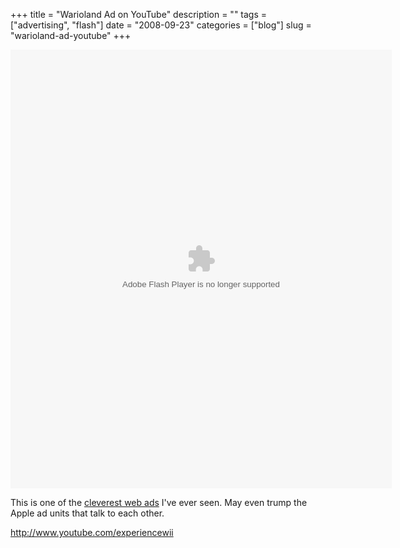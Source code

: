 +++
title = "Warioland Ad on YouTube"
description = ""
tags = ["advertising", "flash"]
date = "2008-09-23"
categories = ["blog"]
slug = "warioland-ad-youtube"
+++



  <div class="video"><embed src="http://blip.tv/play/Ac+GDgA" type="application/x-shockwave-flash" width="610" height="702" allowscriptaccess="always" allowfullscreen="true"></embed></div>
<p>This is one of the <a href="http://www.youtube.com/experiencewii">cleverest web ads</a> I've ever seen. May even trump the Apple ad units that talk to each other.</p>
    
  <a href="http://www.youtube.com/experiencewii">http://www.youtube.com/experiencewii</a>
